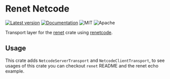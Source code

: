 # Renet Netcode

[![Latest version](https://img.shields.io/crates/v/renet_netcode.svg)](https://crates.io/crates/renet_netcode)
[![Documentation](https://docs.rs/renet_netcode/badge.svg)](https://docs.rs/renet_netcode)
![MIT](https://img.shields.io/badge/license-MIT-blue.svg)
![Apache](https://img.shields.io/badge/license-Apache-blue.svg)

Transport layer for the [renet](https://github.com/lucaspoffo/renet) crate using [renetcode](https://github.com/lucaspoffo/renet/tree/master/renetcode).

## Usage

This crate adds `NetcodeServerTransport` and `NetcodeClientTransport`, to see usages of this crate you can checkout `renet` README and the renet echo example.
